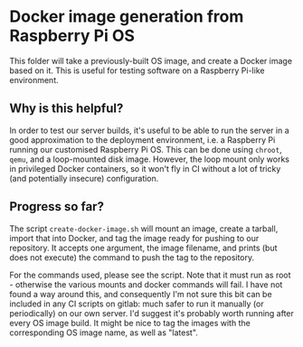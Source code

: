 # Docker image generation from Raspberry Pi OS

This folder will take a previously-built OS image, and create a Docker image based on it. This is useful for testing software on a Raspberry Pi-like environment.

## Why is this helpful?

In order to test our server builds, it's useful to be able to run the server in a good approximation to the deployment environment, i.e. a Raspberry Pi running our customised Raspberry Pi OS. This can be done using `chroot`, `qemu`, and a loop-mounted disk image. However, the loop mount only works in privileged Docker containers, so it won't fly in CI without a lot of tricky (and potentially insecure) configuration.

## Progress so far?

The script `create-docker-image.sh` will mount an image, create a tarball, import that into Docker, and tag the image ready for pushing to our repository. It accepts one argument, the image filename, and prints (but does not execute) the command to push the tag to the repository.

For the commands used, please see the script. Note that it must run as root - otherwise the various mounts and docker commands will fail. I have not found a way around this, and consequently I'm not sure this bit can be included in any CI scripts on gitlab: much safer to run it manually (or periodically) on our own server. I'd suggest it's probably worth running after every OS image build.  It might be nice to tag the images with the corresponding OS image name, as well as "latest".